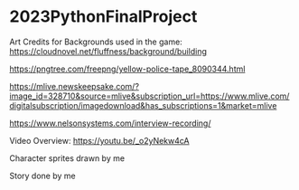 # 2023PythonFinalProject

Art Credits for Backgrounds used in the game:
https://cloudnovel.net/fluffness/background/building

https://pngtree.com/freepng/yellow-police-tape_8090344.html

https://mlive.newskeepsake.com/?image_id=328710&source=mlive&subscription_url=https://www.mlive.com/digitalsubscription/imagedownload&has_subscriptions=1&market=mlive

https://www.nelsonsystems.com/interview-recording/


Video Overview: https://youtu.be/_o2yNekw4cA

Character sprites drawn by me

Story done by me
